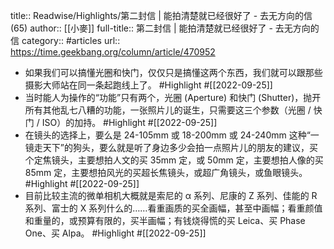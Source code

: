 title:: Readwise/Highlights/第二封信 | 能拍清楚就已经很好了 - 去无方向的信 (65)
author:: [[小麥]]
full-title:: 第二封信 | 能拍清楚就已经很好了 - 去无方向的信
category:: #articles
url:: https://time.geekbang.org/column/article/470952

- 如果我们可以搞懂光圈和快门，仅仅只是搞懂这两个东西，我们就可以跟那些摄影大师站在同一条起跑线上了。 #Highlight #[[2022-09-25]]
- 当时能人为操作的“功能”只有两个，光圈 (Aperture) 和快门 (Shutter)，抛开所有其他乱七八糟的功能，一张照片儿的诞生，只需要这三个参数（光圈 / 快门 / ISO）的加持。 #Highlight #[[2022-09-25]]
- 在镜头的选择上，要么是 24-105mm 或 18-200mm 或 24-240mm 这种“一镜走天下”的狗头，要么就是听了身边多少会拍一点照片儿的朋友的建议，买个定焦镜头，主要想拍人文的买 35mm 定，或 50mm 定，主要想拍人像的买 85mm 定，主要想拍风光的买超长焦镜头，或超广角镜头，或鱼眼镜头。 #Highlight #[[2022-09-25]]
- 目前比较主流的微单相机大概就是索尼的 α 系列、尼康的 Z 系列、佳能的 R 系列、富士的 X 系列什么的……看重画质的买全画幅，甚至中画幅；看重颜值和重量的，或预算有限的，买半画幅；有钱烧得慌的买 Leica、买 Phase One、买 Alpa。 #Highlight #[[2022-09-25]]
